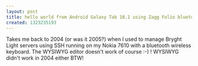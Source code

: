 ```yaml
---
layout: post
title: hello world from Android Galaxy Tab 10.1 using Zagg Folio bluetooth keyboard
created: 1323235193
---
```

<p>Takes me back to 2004 (or was it 2005?) when I used to manage Bryght Light servers using SSH running on my Nokia 7610 with a bluetooth wireless keyboard. The WYSIWYG editor doesn't work of course :-) ! WYSIWYG didn't work in 2004 either BTW!</p>

